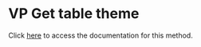 <!---->
# VP Get table theme

Click [here](https://developer.4d.com/docs/20/ViewPro/method-list#vp-get-table-theme) to access the documentation for this method.

